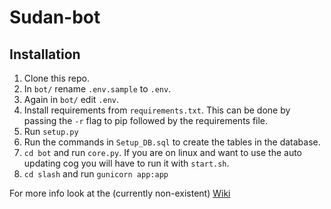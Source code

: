 # Sudan-bot
## Installation
1. Clone this repo.
2. In `bot/` rename `.env.sample` to `.env`.
3. Again in `bot/` edit `.env`.
4. Install requirements from `requirements.txt`. This can be done by passing the `-r` flag to pip followed by the requirements file.
5. Run `setup.py`
6. Run the commands in `Setup_DB.sql` to create the tables in the database.
7. `cd bot` and run `core.py`. If you are on linux and want to use the auto updating cog you will have to run it with `start.sh`.
8. `cd slash` and run `gunicorn app:app`

For more info look at the (currently non-existent) [Wiki](https://github.com/TheSuperGamer20578/Sudan-bot/wiki)

